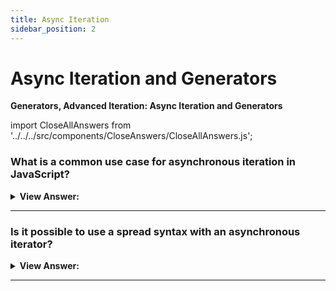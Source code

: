 ```yaml
---
title: Async Iteration
sidebar_position: 2
---
```


# Async Iteration and Generators

**Generators, Advanced Iteration: Async Iteration and Generators**

<head>
  <title>Async Iteration / Generators - JavaScript Interview Questions & Answers</title>
  <meta charSet="utf-8" />
</head>

import CloseAllAnswers from '../../../src/components/CloseAnswers/CloseAllAnswers.js';

<CloseAllAnswers />

### What is a common use case for asynchronous iteration in JavaScript?

<details>
  <summary><strong>View Answer:</strong></summary>
  <div>
  <div><strong>Interview Response:</strong> A common use for asynchronous iteration is when data is expected in an asynchronous behavior. The most common case is that the object needs to make a network request to deliver the next value. This is also a great way to handle controlled chunks of data to reduce the impact on resources.
</div><br />
  <div><strong className="codeExample">Code Example:</strong><br /><br />

  <div></div>

```js
let range = {
  from: 1,
  to: 5,

  [Symbol.asyncIterator]() {
    // (1)
    return {
      current: this.from,
      last: this.to,

      async next() {
        // (2)

        // note: we can use "await" inside the async next:
        await new Promise((resolve) => setTimeout(resolve, 1000)); // (3)

        if (this.current <= this.last) {
          return { done: false, value: this.current++ };
        } else {
          return { done: true };
        }
      },
    };
  },
};

(async () => {
  for await (let value of range) {
    // (4)
    alert(value); // 1,2,3,4,5
  }
})();
```

  </div>
  </div>
</details>

---

### Is it possible to use a spread syntax with an asynchronous iterator?

<details>
  <summary><strong>View Answer:</strong></summary>
  <div>
  <div><strong>Interview Response:</strong> No, because the spread syntax expects to find Symbol.iterator, not Symbol.asyncIterator. It’s also the case for for..of: the syntax without await needs Symbol.iterator.
</div><br />
  <div><strong className="codeExample">Code Example:</strong><br /><br />

  <div></div>

```js
// The Spread Syntax works with Symbol.iterator (That's what its look for...)
let range = {
  from: 1,
  to: 5,

  [Symbol.iterator]() {
    // called once, in the beginning of for..of
    return {
      current: this.from,
      last: this.to,

      next() {
        // called every iteration, to get the next value
        if (this.current <= this.last) {
          return { done: false, value: this.current++ };
        } else {
          return { done: true };
        }
      },
    };
  },
};

console.log([...range]); // [1,2,3,4,5] It works!!!

////////////////////////////////////

// Spread Syntax fails with Symbol.asyncIterator

let range = {
  from: 1,
  to: 5,

  [Symbol.asyncIterator]() {
    // (1)
    return {
      current: this.from,
      last: this.to,

      async next() {
        // (2)

        // note: we can use "await" inside the async next:
        await new Promise((resolve) => setTimeout(resolve, 1000)); // (3)

        if (this.current <= this.last) {
          return { done: false, value: this.current++ };
        } else {
          return { done: true };
        }
      },
    };
  },
};

console.log([...range]); // Error, no Symbol.iterator
```

  </div>
  </div>
</details>

---

